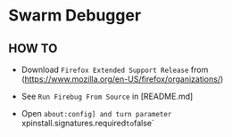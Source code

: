 Swarm Debugger
=======

HOW TO
-------
* Download `Firefox Extended Support Release` from (https://www.mozilla.org/en-US/firefox/organizations/)

* See `Run Firebug From Source` in [README.md]

* Open `about:config] and turn parameter `xpinstall.signatures.required` to `false`


